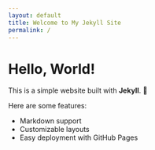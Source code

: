 ```yaml
---
layout: default
title: Welcome to My Jekyll Site
permalink: / 
---
```


# Hello, World!
This is a simple website built with **Jekyll**. 🎉

Here are some features:
- Markdown support
- Customizable layouts
- Easy deployment with GitHub Pages